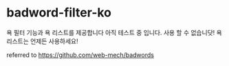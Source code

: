 # badword-filter-ko

욕 필터 기능과 욕 리스트를 제공합니다
아직 테스트 중 입니다. 사용 할 수 없습니닷!
욕 리스트는 언제든 사용하세요!

referred to https://github.com/web-mech/badwords
